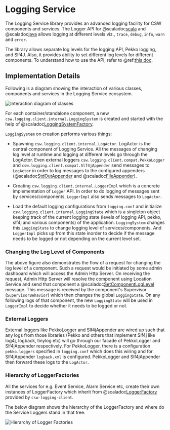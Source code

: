# Logging Service

The Logging Service library provides an advanced logging facility for CSW components and services.
The Logger API for @scaladoc[scala](csw/logging/api/scaladsl/Logger) and @scaladoc[java](csw/logging/api/javadsl/ILogger) allows logging
at different levels viz., `trace`, `debug`, `info`, `warn` and `error`.

The library allows separate log levels for the logging API, Pekko logging, and Slf4J.
Also, it provides ability to set different log levels for different components.
To understand how to use the API, refer to @ref:[this doc](../../services/logging.md).  

## Implementation Details

Following is a diagram showing the interaction of various classes, components and services in the Logging Service ecosystem.

![Interaction diagram of classes](class-interaction.png)

For each container/standalone component, a new `csw.logging.client.internal.LoggingSystem` is created and started with the help of 
@scaladoc[LoggingSystemFactory](csw/logging/client/scaladsl/LoggingSystemFactory$).

`LoggingSystem` on creation performs various things:

* Spawning `csw.logging.client.internal.LogActor`. LogActor is the central component of Logging Service.
All the messages of changing log level at runtime and logging at different levels go through the LogActor.
Even external loggers `csw.logging.client.compat.PekkoLogger` and `csw.logging.client.compat.Slf4jAppender` 
send messages to `LogActor` in order to log messages to the 
configured appenders (@scaladoc[StdOutAppender](csw/logging/client/appenders/StdOutAppender) and
@scaladoc[FileAppender](csw/logging/client/appenders/FileAppender)).

* Creating `csw.logging.client.internal.LoggerImpl` which is a concrete implementation of `Logger` API. In order to 
do logging of messages sent by services/components, `LoggerImpl` also sends messages to `LogActor`.

* Load the default logging configurations from `logging.conf` and initialize `csw.logging.client.internal.LoggingState` which is 
a singleton object keeping track of the current logging state (levels of logging API, pekko, slf4j and various components) 
of the application. `LoggingSystem` changes this `LoggingState` to change 
logging level of services/components. And `LoggerImpl` picks up from this state inorder to decide if the message needs 
to be logged or not depending on the current level set.

### Changing the Log Level of Components
The above figure also demonstrates the flow of a request for changing the log level of a component. 
Such a request would be initiated by some admin dashboard which will access the Admin Http Server.
On receiving the request, Admin Http Server will resolve the component using Location Service 
and send that component a @scaladoc[SetComponentLogLevel](csw/command/client/messages/SetComponentLogLevel) message.
This message is received by the component's Supervisor (`SupervisorBehavior`) which then changes the global `LoggingState`.
On any following logs of that component, the new `LoggingState` will be used in `LoggerImpl` 
to decide whether it needs to be logged or not.

### External Loggers 
External loggers like PekkoLogger and Slf4jAppender are wired up such that any logs from those libraries
(Pekko and others that implement Slf4j like log4j, logback, tinylog etc) will go through our facade of PekkoLogger
and Slf4jAppender respectively. For PekkoLogger, there is a configuration `pekko.loggers` specified in `logging.conf` which does
this wiring and for Slf4jAppender `logback.xml` is configured. PekkoLogger and Slf4jAppender then forward these logs to the `LogActor`.

### Hierarchy of LoggerFactories 

All the services for e.g. Event Service, Alarm Service etc, create their own instances of LoggerFactory 
which inherit from @scaladoc[LoggerFactory](csw/logging/client/scaladsl/LoggerFactory) provided by `csw-logging-client`.

The below diagram shows the hierarchy of the LoggerFactory and where do the Service Loggers stand in that tree.

![Hierarchy of Logger Factories](logger-factory-hierarchy.png)
